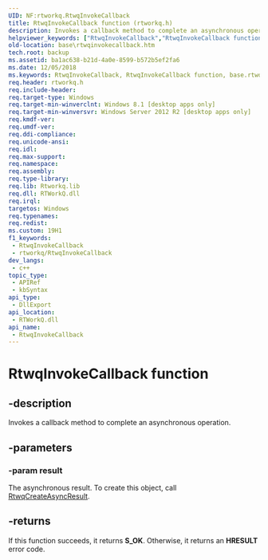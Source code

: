 ```yaml
---
UID: NF:rtworkq.RtwqInvokeCallback
title: RtwqInvokeCallback function (rtworkq.h)
description: Invokes a callback method to complete an asynchronous operation.
helpviewer_keywords: ["RtwqInvokeCallback","RtwqInvokeCallback function","base.rtwqinvokecallback","rtworkq/RtwqInvokeCallback"]
old-location: base\rtwqinvokecallback.htm
tech.root: backup
ms.assetid: ba1ac638-b21d-4a0e-8599-b572b5ef2fa6
ms.date: 12/05/2018
ms.keywords: RtwqInvokeCallback, RtwqInvokeCallback function, base.rtwqinvokecallback, rtworkq/RtwqInvokeCallback
req.header: rtworkq.h
req.include-header: 
req.target-type: Windows
req.target-min-winverclnt: Windows 8.1 [desktop apps only]
req.target-min-winversvr: Windows Server 2012 R2 [desktop apps only]
req.kmdf-ver: 
req.umdf-ver: 
req.ddi-compliance: 
req.unicode-ansi: 
req.idl: 
req.max-support: 
req.namespace: 
req.assembly: 
req.type-library: 
req.lib: Rtworkq.lib
req.dll: RTWorkQ.dll
req.irql: 
targetos: Windows
req.typenames: 
req.redist: 
ms.custom: 19H1
f1_keywords:
 - RtwqInvokeCallback
 - rtworkq/RtwqInvokeCallback
dev_langs:
 - c++
topic_type:
 - APIRef
 - kbSyntax
api_type:
 - DllExport
api_location:
 - RTWorkQ.dll
api_name:
 - RtwqInvokeCallback
---
```


# RtwqInvokeCallback function


## -description

Invokes a callback method to complete an asynchronous operation.

## -parameters

### -param result

The asynchronous result. To create this object, call <a href="/windows/desktop/api/rtworkq/nf-rtworkq-rtwqcreateasyncresult">RtwqCreateAsyncResult</a>.

## -returns

If this function succeeds, it returns <b>S_OK</b>. Otherwise, it returns an <b>HRESULT</b> error code.